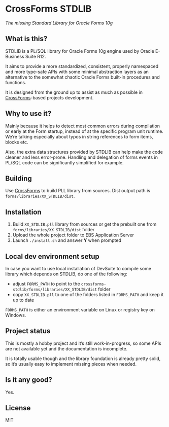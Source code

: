 # CrossForms STDLIB

*The missing Standard Library for Oracle Forms 10g*

## What is this?

STDLIB is a PL/SQL library for Oracle Forms 10g engine used by Oracle E-Business Suite R12. 

It aims to provide a more standardized, consistent, properly namespaced and more type-safe APIs with some minimal abstraction layers as an alternative to the somewhat chaotic Oracle Forms built-in procedures and functions. 

It is designed from the ground up to assist as much as possible in [CrossForms](https://github.com/4O4/crossforms)-based projects development.

## Why to use it?

Mainly because it helps to detect most common errors during compilation or early at the Form startup, instead of at the specific program unit runtime. We’re talking especially about typos in string references to form items, blocks etc.

Also, the extra data structures provided by STDLIB can help make the code cleaner and less error-prone. Handling and delegation of forms events in PL/SQL code can be significantly simplified for example.

## Building

Use [CrossForms](https://github.com/4O4/crossforms) to build PLL library from sources. Dist output path is `forms/libraries/XX_STDLIB/dist`.

## Installation

1. Build `XX_STDLIB.pll` library from sources or get the prebuilt one from `forms/libraries/XX_STDLIB/dist` folder
2. Upload the whole project folder to EBS Application Server
3. Launch `./install.sh` and answer **Y** when prompted 

## Local dev environment setup

In case you want to use local installation of DevSuite to compile some library which depends on STDLIB, do one of the following:

- adjust `FORMS_PATH` to point to the `crossforms-stdlib/forms/libraries/XX_STDLIB/dist` folder
- copy `XX_STDLIB.pll` to one of the folders listed in `FORMS_PATH` and keep it up to date

`FORMS_PATH` is either an environment variable on Linux or registry key on Windows.

## Project status

This is mostly a hobby project and it’s still work-in-progress, so some APIs are not available yet and the documentation is incomplete.

It is totally usable though and the library foundation is already pretty solid, so it’s usually easy to implement missing pieces when needed.

## Is it any good?

Yes.

## License

MIT